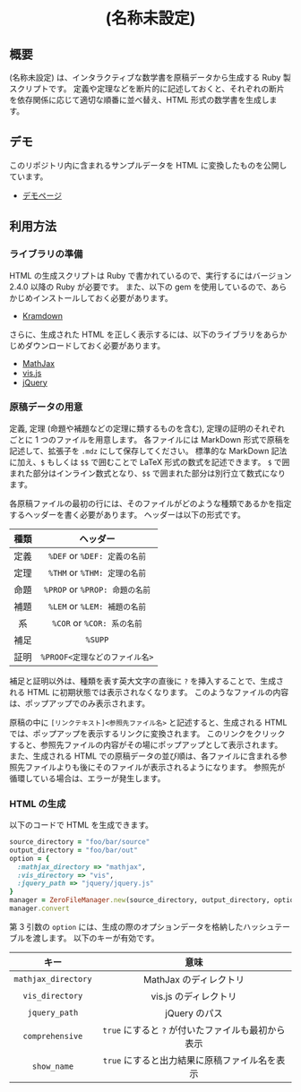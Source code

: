 <div align="center">
<h1>(名称未設定)</h1>
</div>

## 概要
(名称未設定) は、インタラクティブな数学書を原稿データから生成する Ruby 製スクリプトです。
定義や定理などを断片的に記述しておくと、それぞれの断片を依存関係に応じて適切な順番に並べ替え、HTML 形式の数学書を生成します。

## デモ
このリポジトリ内に含まれるサンプルデータを HTML に変換したものを公開しています。

- [デモページ](https://ziphil.github.io/ArticleGeneratorDemo/index.html)

## 利用方法
### ライブラリの準備
HTML の生成スクリプトは Ruby で書かれているので、実行するにはバージョン 2.4.0 以降の Ruby が必要です。
また、以下の gem を使用しているので、あらかじめインストールしておく必要があります。

- [Kramdown](https://kramdown.gettalong.org/)

さらに、生成された HTML を正しく表示するには、以下のライブラリをあらかじめダウンロードしておく必要があります。

- [MathJax](https://www.mathjax.org/)
- [vis.js](http://visjs.org/)
- [jQuery](https://jquery.com/)

### 原稿データの用意
定義, 定理 (命題や補題などの定理に類するものを含む), 定理の証明のそれぞれごとに 1 つのファイルを用意します。
各ファイルには MarkDown 形式で原稿を記述して、拡張子を `.mdz` にして保存してください。
標準的な MarkDown 記法に加え、`$` もしくは `$$` で囲むことで LaTeX 形式の数式を記述できます。
`$` で囲まれた部分はインライン数式となり、`$$` で囲まれた部分は別行立て数式になります。

各原稿ファイルの最初の行には、そのファイルがどのような種類であるかを指定するヘッダーを書く必要があります。
ヘッダーは以下の形式です。

| 種類 | ヘッダー |
|:----:|:--------:|
| 定義 | `%DEF` or `%DEF: 定義の名前` |
| 定理 | `%THM` or `%THM: 定理の名前` |
| 命題 | `%PROP` or `%PROP: 命題の名前` |
| 補題 | `%LEM` or `%LEM: 補題の名前` |
| 系 | `%COR` or `%COR: 系の名前` |
| 補足 | `%SUPP` |
| 証明 | `%PROOF<定理などのファイル名>` |

補足と証明以外は、種類を表す英大文字の直後に `?` を挿入することで、生成される HTML に初期状態では表示されなくなります。
このようなファイルの内容は、ポップアップでのみ表示されます。

原稿の中に `[リンクテキスト]<参照先ファイル名>` と記述すると、生成される HTML では、ポップアップを表示するリンクに変換されます。
このリンクをクリックすると、参照先ファイルの内容がその場にポップアップとして表示されます。
また、生成される HTML での原稿データの並び順は、各ファイルに含まれる参照先ファイルよりも後にそのファイルが表示されるようになります。
参照先が循環している場合は、エラーが発生します。

### HTML の生成
以下のコードで HTML を生成できます。

```ruby
source_directory = "foo/bar/source"
output_directory = "foo/bar/out"
option = {
  :mathjax_directory => "mathjax",
  :vis_directory => "vis",
  :jquery_path => "jquery/jquery.js"
}
manager = ZeroFileManager.new(source_directory, output_directory, option)
manager.convert
```

第 3 引数の `option` には、生成の際のオプションデータを格納したハッシュテーブルを渡します。
以下のキーが有効です。

| キー | 意味 |
|:----:|:----:|
| `mathjax_directory` | MathJax のディレクトリ |
| `vis_directory` | vis.js のディレクトリ |
| `jquery_path` | jQuery のパス |
| `comprehensive` | `true` にすると `?` が付いたファイルも最初から表示 |
| `show_name` | `true` にすると出力結果に原稿ファイル名を表示 |